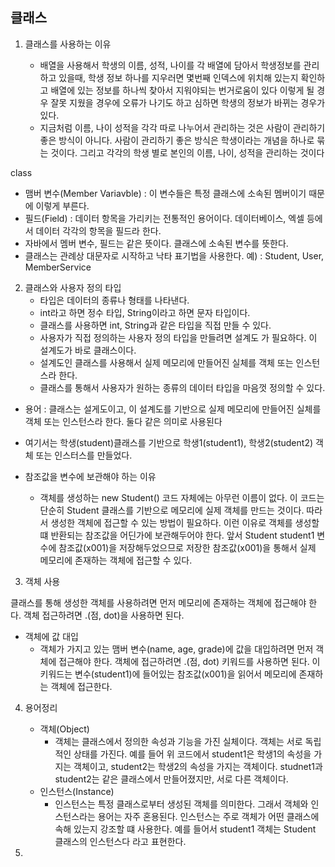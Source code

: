 ## 클래스

1. 클래스를 사용하는 이유
   
   - 배열을 사용해서 학생의 이름, 성적, 나이를 각 배열에 담아서 학생정보를 관리하고 있을때, 학생 정보 하나를 지우러면 몇번째 인덱스에 위치해 있는지 확인하고 배열에 있는 정보를 하나씩 찾아서 지워야되는 번거로움이 있다 이렇게 될 경우 잘못 지웠을 경우에 오류가 나기도 하고 심하면 학생의 정보가 바뀌는 경우가 있다.
   - 지금처럼 이름, 나이 성적을 각각 따로 나누어서 관리하는 것은 사람이 관리하기 좋은 방식이 아니다. 사람이 관리하기 좋은 방식은 학생이라는 개념을 하나로 묶는 것이다. 그리고 각각의 학생 별로 본인의 이름, 나이, 성적을 관리하는 것이다
  
class
- 맴버 변수(Member Variavble) : 이 변수들은 특정 클래스에 소속된 멤버이기 때문에 이렇게 부른다.
- 필드(Field) : 데이터 항목을 가리키는 전통적인 용어이다. 데이터베이스, 엑셀 등에서 데이터 각각의 항목을 필드라 한다.
- 자바에서 멤버 변수, 필드는 같은 뜻이다. 클래스에 소속된 변수를 뜻한다.
- 클래스는 관례상 대문자로 시작하고 낙타 표기법을 사용한다. 예) : Student, User, MemberService

2. 클래스와 사용자 정의 타입
   - 타입은 데이터의 종류나 형태를 나타낸다.
   - int라고 하면 정수 타입, String이라고 하면 문자 타입이다.
   - 클래스를 사용하면 int, String과 같은 타입을 직접 만들 수 있다.
   - 사용자가 직접 정의하는 사용자 정의 타입을 만들려면 설계도 가 필요하다. 이 설계도가 바로 클래스이다.
   - 설계도인 클래스를 사용해서 실제 메모리에 만들어진 실체를 객체 또는 인스턴스라 한다.
   - 클래스를 통해서 사용자가 원하는 종류의 데이터 타입을 마음껏 정의할 수 있다.

- 용어 : 클래스는 설게도이고, 이 설계도를 기반으로 실제 메모리에 만들어진 실체를 객체 또는 인스턴스라 한다. 둘다 같은 의미로 사용된다
- 여기서는 학생(student)클래스를 기반으로 학생1(student1), 학생2(student2) 객체 또는 인스터스를 만들었다.

- 참조값을 변수에 보관해야 하는 이유
  - 객체를 생성하는 new Student() 코드 자체에는 아무런 이름이 없다. 이 코드는 단순히 Student 클래스를 기반으로 메모리에 실제 객체를 만드는 것이다. 따라서 생성한 객체에 접근할 수 있는 방법이 필요하다. 이런 이유로 객체를 생성할 떄 반환되는 참조값을 어딘가에 보관해두어야 한다. 앞서 Student student1 변수에 참조값(x001)을 저장해두었으므로 저장한 참조값(x001)을 통해서 실제 메모리에 존재하는 객체에 접근할 수 있다.

3. 객체 사용

클래스를 통해 생성한 객체를 사용하려면 먼저 메모리에 존재하는 객체에 접근해야 한다. 객체 접근하려면 .(점, dot)을 사용하면 된다.

- 객체에 값 대입
  - 객체가 가지고 있는 맴버 변수(name, age, grade)에 값을 대입하려면 먼저 객체에 접근해야 한다. 객체에 접근하려면 .(점, dot) 키워드를 사용하면 된다. 이키워드는 변수(student1)에 들어있는 참조값(x001)을 읽어서 메모리에 존재하는 객체에 접근한다.

4. 용어정리
   - 객체(Object)
     - 객체는 클래스에서 정의한 속성과 기능을 가진 실체이다. 객체는 서로 독립적인 상태를 가진다. 예를 들어 위 코드에서 student1은 학생1의 속성을 가지는 객체이고, student2는 학생2의 속성을 가지는 객체이다. studnet1과 student2는 같은 클래스에서 만들어졌지만, 서로 다른 객체이다.
   - 인스턴스(Instance)
     - 인스턴스는 특정 클래스로부터 생성된 객체를 의미한다. 그래서 객체와 인스턴스라는 용어는 자주 혼용된다. 인스턴스는 주로 객체가 어떤 클래스에 속해 있는지 강조할 떄 사용한다. 예를 들어서 student1 객체는 Student 클래스의 인스턴스다 라고 표현한다.
    
5. 
